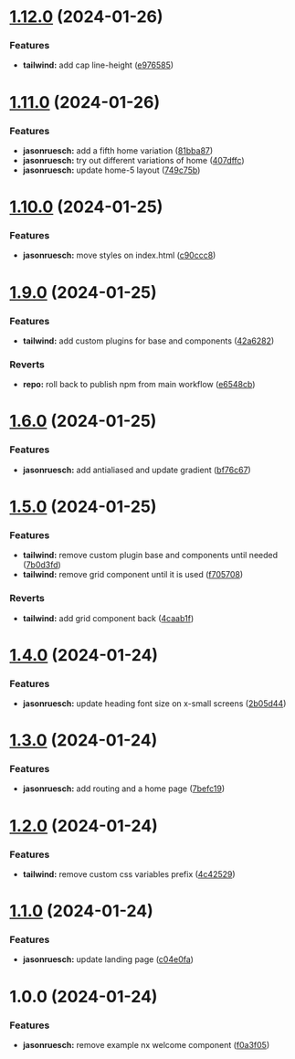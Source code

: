 # [1.12.0](https://github.com/jasonruesch/jasonruesch/compare/jasonruesch-v1.11.0...jasonruesch-v1.12.0) (2024-01-26)


### Features

* **tailwind:** add cap line-height ([e976585](https://github.com/jasonruesch/jasonruesch/commit/e976585e838a804ed2e376825e8933836af275be))

# [1.11.0](https://github.com/jasonruesch/jasonruesch/compare/jasonruesch-v1.10.0...jasonruesch-v1.11.0) (2024-01-26)


### Features

* **jasonruesch:** add a fifth home variation ([81bba87](https://github.com/jasonruesch/jasonruesch/commit/81bba87b5fd27a1f0034284b0abaa9a45320f108))
* **jasonruesch:** try out different variations of home ([407dffc](https://github.com/jasonruesch/jasonruesch/commit/407dffc4e7e88dad01ee8b22a1c341106665b8a1))
* **jasonruesch:** update home-5 layout ([749c75b](https://github.com/jasonruesch/jasonruesch/commit/749c75b5ca560c0ffa2358caf211bb44b3bd9f71))

# [1.10.0](https://github.com/jasonruesch/jasonruesch/compare/jasonruesch-v1.9.0...jasonruesch-v1.10.0) (2024-01-25)


### Features

* **jasonruesch:** move styles on index.html ([c90ccc8](https://github.com/jasonruesch/jasonruesch/commit/c90ccc89329d1c732c4179f88bdb5c3bdbc1a4a2))

# [1.9.0](https://github.com/jasonruesch/jasonruesch/compare/jasonruesch-v1.8.0...jasonruesch-v1.9.0) (2024-01-25)


### Features

* **tailwind:** add custom plugins for base and components ([42a6282](https://github.com/jasonruesch/jasonruesch/commit/42a628223ae16bace5ec42100cf3d5c8b4444b6b))


### Reverts

* **repo:** roll back to publish npm from main workflow ([e6548cb](https://github.com/jasonruesch/jasonruesch/commit/e6548cbabb8274a525945cc5ebc575f930979f5e))

# [1.6.0](https://github.com/jasonruesch/jasonruesch/compare/jasonruesch-v1.5.0...jasonruesch-v1.6.0) (2024-01-25)


### Features

* **jasonruesch:** add antialiased and update gradient ([bf76c67](https://github.com/jasonruesch/jasonruesch/commit/bf76c6736e85f7d4e82f4ccbd307a0009a3a70a3))

# [1.5.0](https://github.com/jasonruesch/jasonruesch/compare/jasonruesch-v1.4.0...jasonruesch-v1.5.0) (2024-01-25)


### Features

* **tailwind:** remove custom plugin base and components until needed ([7b0d3fd](https://github.com/jasonruesch/jasonruesch/commit/7b0d3fd2bab19c74876ef69ad14cafe6d9e25062))
* **tailwind:** remove grid component until it is used ([f705708](https://github.com/jasonruesch/jasonruesch/commit/f705708b7bfb4b75954b80593737be8a5847e3d2))


### Reverts

* **tailwind:** add grid component back ([4caab1f](https://github.com/jasonruesch/jasonruesch/commit/4caab1f41970d064219a93538828269a22fd2c21))

# [1.4.0](https://github.com/jasonruesch/jasonruesch/compare/jasonruesch-v1.3.0...jasonruesch-v1.4.0) (2024-01-24)


### Features

* **jasonruesch:** update heading font size on x-small screens ([2b05d44](https://github.com/jasonruesch/jasonruesch/commit/2b05d44c5a0ffe60c9e1bcde37d9e96e87b67e6c))

# [1.3.0](https://github.com/jasonruesch/jasonruesch/compare/jasonruesch-v1.2.0...jasonruesch-v1.3.0) (2024-01-24)


### Features

* **jasonruesch:** add routing and a home page ([7befc19](https://github.com/jasonruesch/jasonruesch/commit/7befc195fb6f96acbaebca3fbbebe6d373b770ff))

# [1.2.0](https://github.com/jasonruesch/jasonruesch/compare/jasonruesch-v1.1.0...jasonruesch-v1.2.0) (2024-01-24)


### Features

* **tailwind:** remove custom css variables prefix ([4c42529](https://github.com/jasonruesch/jasonruesch/commit/4c42529f49aebddde83f04c472095e5f15daea84))

# [1.1.0](https://github.com/jasonruesch/jasonruesch/compare/jasonruesch-v1.0.0...jasonruesch-v1.1.0) (2024-01-24)


### Features

* **jasonruesch:** update landing page ([c04e0fa](https://github.com/jasonruesch/jasonruesch/commit/c04e0fa8fa1904eccba90386d7e1ee0793a68f79))

# 1.0.0 (2024-01-24)


### Features

* **jasonruesch:** remove example nx welcome component ([f0a3f05](https://github.com/jasonruesch/jasonruesch/commit/f0a3f051c786f65ed6c47d589854468012150245))
